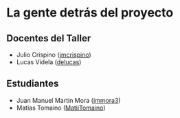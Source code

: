 # La gente detrás del proyecto

## Docentes del Taller

* Julio Crispino ([jmcrispino](https://github.com/jmcrispino))
* Lucas Videla ([delucas](https://github.com/delucas))

## Estudiantes

* Juan Manuel Martin Mora ([jmmora3](https://github.com/jmmora3))
* Matias Tomaino ([MatiiTomaino](https://github.com/MatiiTomaino))
